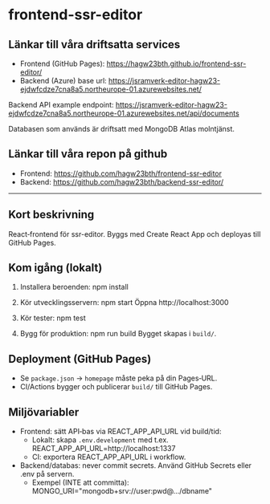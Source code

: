 # frontend-ssr-editor

## Länkar till våra driftsatta services
- Frontend (GitHub Pages): https://hagw23bth.github.io/frontend-ssr-editor/
- Backend (Azure) base url: https://jsramverk-editor-hagw23-ejdwfcdze7cna8a5.northeurope-01.azurewebsites.net/

Backend API example endpoint: https://jsramverk-editor-hagw23-ejdwfcdze7cna8a5.northeurope-01.azurewebsites.net/api/documents

Databasen som används är driftsatt med MongoDB Atlas molntjänst.

## Länkar till våra repon på github
- Frontend: https://github.com/hagw23bth/frontend-ssr-editor
- Backend: https://github.com/hagw23bth/backend-ssr-editor/
___

## Kort beskrivning
React‑frontend för ssr-editor. Byggs med Create React App och deployas till GitHub Pages.

## Kom igång (lokalt)
1. Installera beroenden:
   npm install

2. Kör utvecklingsservern:
   npm start
   Öppna http://localhost:3000

3. Kör tester:
   npm test

4. Bygg för produktion:
   npm run build
   Bygget skapas i `build/`.

## Deployment (GitHub Pages)
- Se `package.json` → `homepage` måste peka på din Pages‑URL.
- CI/Actions bygger och publicerar `build/` till GitHub Pages.

## Miljövariabler
- Frontend: sätt API‑bas via REACT_APP_API_URL vid build/tid:
  - Lokalt: skapa `.env.development` med t.ex. REACT_APP_API_URL=http://localhost:1337
  - CI: exportera REACT_APP_API_URL i workflow.
- Backend/databas: never commit secrets. Använd GitHub Secrets eller .env på servern.
  - Exempel (INTE att committa): MONGO_URI="mongodb+srv://user:pwd@.../dbname"



